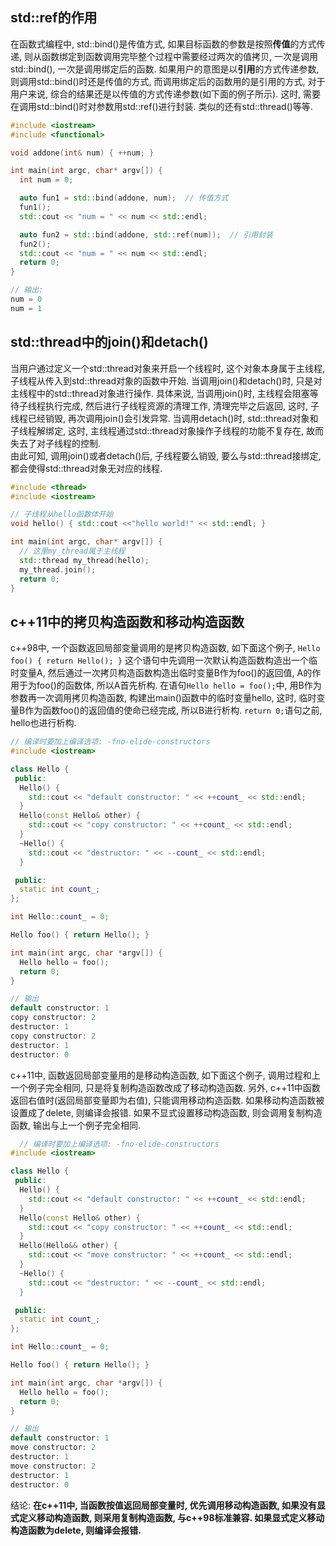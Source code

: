 ## std::ref的作用

在函数式编程中, std::bind()是传值方式, 如果目标函数的参数是按照**传值**的方式传递,
则从函数绑定到函数调用完毕整个过程中需要经过两次的值拷贝, 一次是调用std::bind(),
一次是调用绑定后的函数. 如果用户的意图是以**引用**的方式传递参数,
则调用std::bind()时还是传值的方式, 而调用绑定后的函数用的是引用的方式,
对于用户来说, 综合的结果还是以传值的方式传递参数(如下面的例子所示).
这时, 需要在调用std::bind()时对参数用std::ref()进行封装.
类似的还有std::thread()等等.

 ```c++
 #include <iostream>
 #include <functional>

 void addone(int& num) { ++num; }

 int main(int argc, char* argv[]) {
   int num = 0;

   auto fun1 = std::bind(addone, num);  // 传值方式
   fun1();  
   std::cout << "num = " << num << std::endl;

   auto fun2 = std::bind(addone, std::ref(num));  // 引用封装
   fun2();  
   std::cout << "num = " << num << std::endl;
   return 0;
 }

 // 输出:
 num = 0
 num = 1
 ```

## std::thread中的join()和detach()

当用户通过定义一个std::thread对象来开启一个线程时, 这个对象本身属于主线程,
子线程从传入到std::thread对象的函数中开始. 当调用join()和detach()时,
只是对主线程中的std::thread对象进行操作. 具体来说, 当调用join()时,
主线程会阻塞等待子线程执行完成, 然后进行子线程资源的清理工作, 清理完毕之后返回,
这时, 子线程已经销毁, 再次调用join()会引发异常. 当调用detach()时,
std::thread对象和子线程解绑定, 这时, 主线程通过std::thread对象操作子线程的功能不复存在,
故而失去了对子线程的控制.
<br>由此可知, 调用join()或者detach()后, 子线程要么销毁, 要么与std::thread接绑定,
都会使得std::thread对象无对应的线程.

```c++
#include <thread>
#include <iostream>

// 子线程从hello函数体开始
void hello() { std::cout <<"hello world!" << std::endl; }

int main(int argc, char* argv[]) {
  // 这里my_thread属于主线程
  std::thread my_thread(hello);
  my_thread.join();
  return 0;
}
```

## c++11中的拷贝构造函数和移动构造函数

c++98中, 一个函数返回局部变量调用的是拷贝构造函数, 如下面这个例子,
`Hello foo() { return Hello(); }` 这个语句中先调用一次默认构造函数构造出一个临时变量A,
然后通过一次拷贝构造函数构造出临时变量B作为foo()的返回值, A的作用于为foo()的函数体,
所以A首先析构. 在语句`Hello hello = foo();`中, 用B作为参数再一次调用拷贝构造函数,
构建出main()函数中的临时变量hello, 这时, 临时变量B作为函数foo()的返回值的使命已经完成,
所以B进行析构. `return 0;`语句之前, hello也进行析构.

```c++
// 编译时要加上编译选项: -fno-elide-constructors
#include <iostream>

class Hello {
 public:
  Hello() {
    std::cout << "default constructor: " << ++count_ << std::endl;
  }
  Hello(const Hello& other) {
    std::cout << "copy constructor: " << ++count_ << std::endl;
  }
  ~Hello() {
    std::cout << "destructor: " << --count_ << std::endl;
  }

 public:
  static int count_;
};

int Hello::count_ = 0;

Hello foo() { return Hello(); }

int main(int argc, char *argv[]) {
  Hello hello = foo();
  return 0;
}

// 输出
default constructor: 1
copy constructor: 2
destructor: 1
copy constructor: 2
destructor: 1
destructor: 0
```

c++11中, 函数返回局部变量用的是移动构造函数, 如下面这个例子, 调用过程和上一个例子完全相同,
只是将复制构造函数改成了移动构造函数. 另外, c++11中函数返回右值时(返回局部变量即为右值),
只能调用移动构造函数. 如果移动构造函数被设置成了delete, 则编译会报错.
如果不显式设置移动构造函数, 则会调用复制构造函数, 输出与上一个例子完全相同.

```c++
  // 编译时要加上编译选项: -fno-elide-constructors
#include <iostream>

class Hello {
 public:
  Hello() {
    std::cout << "default constructor: " << ++count_ << std::endl;
  }
  Hello(const Hello& other) {
    std::cout << "copy constructor: " << ++count_ << std::endl;
  }
  Hello(Hello&& other) {
    std::cout << "move constructor: " << ++count_ << std::endl;
  }
  ~Hello() {
    std::cout << "destructor: " << --count_ << std::endl;
  }

 public:
  static int count_;
};

int Hello::count_ = 0;

Hello foo() { return Hello(); }

int main(int argc, char *argv[]) {
  Hello hello = foo();
  return 0;
}

// 输出
default constructor: 1
move constructor: 2
destructor: 1
move constructor: 2
destructor: 1
destructor: 0
```

结论:
**在c++11中, 当函数按值返回局部变量时, 优先调用移动构造函数,
如果没有显式定义移动构造函数, 则采用复制构造函数, 与c++98标准兼容.
如果显式定义移动构造函数为delete, 则编译会报错.**

